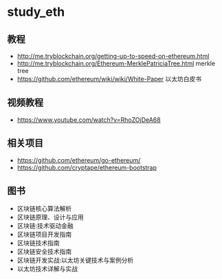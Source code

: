 # study_eth

## 教程
- http://me.tryblockchain.org/getting-up-to-speed-on-ethereum.html
- http://me.tryblockchain.org/Ethereum-MerklePatriciaTree.html merkle tree
- https://github.com/ethereum/wiki/wiki/White-Paper 以太坊白皮书

## 视频教程
- https://www.youtube.com/watch?v=RhoZOjDeA68

## 相关项目
- https://github.com/ethereum/go-ethereum/
- https://github.com/cryptape/ethereum-bootstrap

## 图书
- 区块链核心算法解析
- 区块链原理、设计与应用
- 区块链:技术驱动金融
- 区块链项目开发指南
- 区块链技术指南
- 区块链安全技术指南
- 区块链开发实战:以太坊关键技术与案例分析
- 以太坊技术详解与实战
